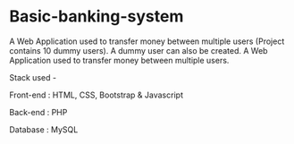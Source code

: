 # Basic-banking-system
A Web Application used to transfer money between multiple users (Project contains 10 dummy users). A dummy user can also be created. A Web Application used to transfer money between multiple users.

Stack used - 

Front-end : HTML, CSS, Bootstrap & Javascript

Back-end : PHP

Database : MySQL
